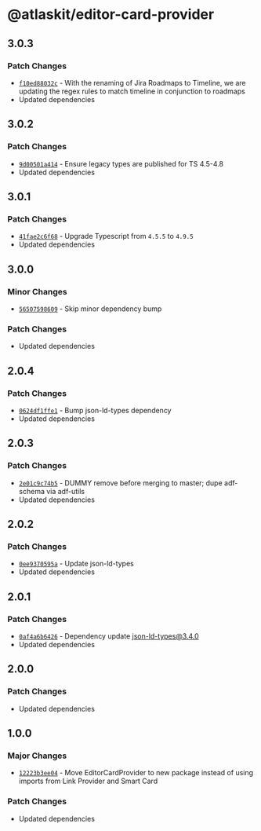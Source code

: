# @atlaskit/editor-card-provider

## 3.0.3

### Patch Changes

- [`f10ed88032c`](https://bitbucket.org/atlassian/atlassian-frontend/commits/f10ed88032c) - With the renaming of Jira Roadmaps to Timeline, we are updating the regex rules to match timeline in conjunction to roadmaps
- Updated dependencies

## 3.0.2

### Patch Changes

- [`9d00501a414`](https://bitbucket.org/atlassian/atlassian-frontend/commits/9d00501a414) - Ensure legacy types are published for TS 4.5-4.8
- Updated dependencies

## 3.0.1

### Patch Changes

- [`41fae2c6f68`](https://bitbucket.org/atlassian/atlassian-frontend/commits/41fae2c6f68) - Upgrade Typescript from `4.5.5` to `4.9.5`
- Updated dependencies

## 3.0.0

### Minor Changes

- [`56507598609`](https://bitbucket.org/atlassian/atlassian-frontend/commits/56507598609) - Skip minor dependency bump

### Patch Changes

- Updated dependencies

## 2.0.4

### Patch Changes

- [`0624df1ffe1`](https://bitbucket.org/atlassian/atlassian-frontend/commits/0624df1ffe1) - Bump json-ld-types dependency
- Updated dependencies

## 2.0.3

### Patch Changes

- [`2e01c9c74b5`](https://bitbucket.org/atlassian/atlassian-frontend/commits/2e01c9c74b5) - DUMMY remove before merging to master; dupe adf-schema via adf-utils
- Updated dependencies

## 2.0.2

### Patch Changes

- [`0ee9370595a`](https://bitbucket.org/atlassian/atlassian-frontend/commits/0ee9370595a) - Update json-ld-types
- Updated dependencies

## 2.0.1

### Patch Changes

- [`0af4a6b6426`](https://bitbucket.org/atlassian/atlassian-frontend/commits/0af4a6b6426) - Dependency update json-ld-types@3.4.0
- Updated dependencies

## 2.0.0

### Patch Changes

- Updated dependencies

## 1.0.0

### Major Changes

- [`12223b3ee04`](https://bitbucket.org/atlassian/atlassian-frontend/commits/12223b3ee04) - Move EditorCardProvider to new package instead of using imports from Link Provider and Smart Card

### Patch Changes

- Updated dependencies
